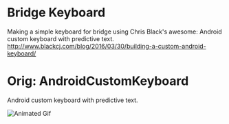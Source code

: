 # Bridge Keyboard

Making a simple keyboard for bridge using Chris Black's awesome: Android custom keyboard with predictive text. http://www.blackcj.com/blog/2016/03/30/building-a-custom-android-keyboard/

# Orig: AndroidCustomKeyboard

Android custom keyboard with predictive text.

![Animated Gif](keyboard.gif)
